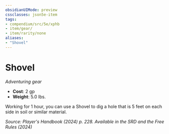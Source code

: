 ```yaml
---
obsidianUIMode: preview
cssclasses: json5e-item
tags:
- compendium/src/5e/xphb
- item/gear/
- item/rarity/none
aliases: 
- "Shovel"
---
```

# Shovel
*Adventuring gear*  


- **Cost**: 2 gp
- **Weight**: 5.0 lbs.

Working for 1 hour, you can use a Shovel to dig a hole that is 5 feet on each side in soil or similar material.

*Source: Player's Handbook (2024) p. 228. Available in the <span title='Systems Reference Document (5.2)'>SRD</span> and the Free Rules (2024)*